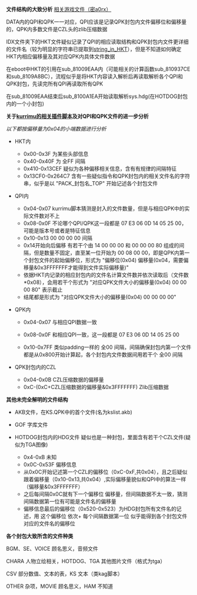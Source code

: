 **文件结构的大致分析**
[相关游戏文件（密a0rx）](https://wwep.lanzoul.com/iZ7Ga2uzy2cb)

DATA内的QPI和QPK一一对应，QPI应该是记录QPK封包内文件偏移位和偏移量的，QPK内多数文件是CZL头的zlib压缩数据

IDX文件夹下的HKT文件疑似记录了QPI的相应读取结构和QPK封包内文件更详细的文件名（较为明显的字符串已提取到[string_in_HKT](.\string_in_HKT.txt)），但是不知道如何确定HKT内相应偏移量及其对应QPK内具体文件数据

在eboot中HKT的引用在sub_81009EAA内（可能相关的计算函数sub_810937CE和sub_8109A8BC），流程似乎是将HKT内容读入解析后再读取解析各个QPI和QPK封包，先读完所有QPI再读取所有QPK

在sub_81009EAA结束后sub_8100A1EA开始读取解析sys.hdg(在HOTDOG封包内的一个小封包)

**关于[kurrimu的相关插件脚本](https://github.com/IcySon55/Kuriimu/issues/518)及对QPI和QPK文件的进一步分析**

*以下都按偏移量为0x04的小端数据进行分析*

- HKT内
  - 0x00-0x3F 为某些头部信息
  - 0x40-0x40F 为 全FF 间隔
  - 0x410-0x13CEF 疑似为各种偏移相关信息，含有有规律的间隔特征
  - 0x13CF0-0x264C7 含有一些疑似指令和QPK封包内的相关文件名的字符串，似乎是以 "PACK\_封包名_TOP" 开始记述各个封包文件

- QPI内
  - 0x04-0x07 kurrimu脚本猜测是封入的文件数量，但是与相应QPK中的实际文件数对不上
  - 0x08-0x0F 不论哪个QPI/QPK这一段都是 07 E3 06 0D 14 05 25 00，可能是版本号或者是特征信息
  - 0x10-0x13  00 00 00 00 间隔
  - 0x14开始向后偏移 有若干个由 14 00 00 00 和 00 00 00 80 组成的间隔，但是数量不固定，直至某一位开始为 00 08 00 00，即是QPK内第一个封包文件的起始偏移位，形式为 "偏移位(0x04) 偏移量(0x04，需要偏移量&0x3FFFFFFF才能得到文件实际偏移量)"
  - 依据HKT内记录的相应封包内的文件名计算文件数并依次读取后（文件数*0x08），会用若干个形式为 "对应QPK文件大小的偏移量(0x04) 00 00 00 80" 表示截止
  - 结尾都是形式为 "对应QPK文件大小的偏移量(0x04) 00 00 00 00"

- QPK内
  - 0x04-0x07 与相应QPI数据一致
  
  - 0x08-0x0F 和相应QPI一致，这一段都是 07 E3 06 0D 14 05 25 00
  
  - 0x10-0x7FF 类似padding一样的 全00 间隔，间隔确保封包内第一个文件都是从0x800开始计算起，各个封包内文件数据间用若干个 全00 间隔

- QPK封包内的CZL
  - 0x04-0x0B CZL压缩数据的偏移量
  - 0xC-(0xC+CZL压缩数据的偏移量&0x3FFFFFFF) Zlib压缩数据
  

**其他未完全解明的文件结构**

- AKB文件，在KS.QPK中的首个文件(名为kslist.akb)

- GOF 字库文件

- HOTDOG封包内的HDG文件
疑似也是一种封包，里面含有若干个CZL文件(疑似为TGA图像)
  - 0x4-0xB 未知
  - 0x0C-0x53F 偏移信息
  - 从0x0C开始记述第一个CZL的偏移位（0xC-0xF,共0x04），且之后疑似跟着偏移量（0x10-0x13,共0x04）,实际偏移量貌似和QPI中的算法一样（偏移量&0x3FFFFFFF）
  - 之后每间隔0x0C就有下一个偏移位 偏移量，但间隔数据不太一致，猜测间隔数据第一位有可能是文件名的偏移量
  - 偏移信息最后的偏移位（0x520-0x523）为HDG封包所有文件名的记述，用 这个偏移位 依次+ 每个间隔数据第一位 似乎能得到各个封包文件对应的文件名的偏移位

**各个封包大致所含的文件种类**

BGM、SE、VOICE 顾名思义，音频文件

CHARA 人物立绘相关，HOTDOG、TGA 其他图片文件（格式为tga）

CSV 部分数值、文本的表，KS 文本（类kag脚本）

OTHER 杂项，MOVIE 顾名思义，HAM 不知道
